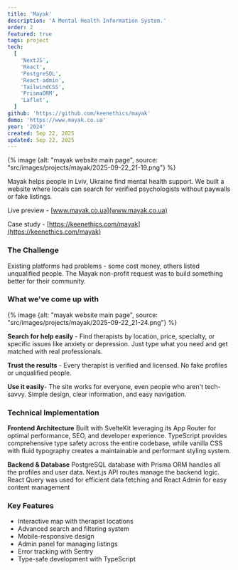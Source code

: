 ```yaml
---
title: 'Mayak'
description: 'A Mental Health Information System.'
order: 2
featured: true
tags: project
tech:
  [
    'NextJS',
    'React',
    'PostgreSQL',
    'React-admin',
    'TailwindCSS',
    'PrismaORM',
    'Laflet',
  ]
github: 'https://github.com/keenethics/mayak'
demo: 'https://www.mayak.co.ua'
year: '2024'
created: Sep 22, 2025
updated: Sep 22, 2025
---
```


{% image {alt: "mayak website main page", source: "src/images/projects/mayak/2025-09-22_21-19.png"} %}

Mayak helps people in Lviv, Ukraine find mental health support. We built a website where locals can search for verified psychologists without paywalls or fake listings.

Live preview - [www.mayak.co.ua](www.mayak.co.ua)

Case study - [https://keenethics.com/mayak](https://keenethics.com/mayak)

### The Challenge

Existing platforms had problems - some cost money, others listed unqualified people. The Mayak non-profit request was to build something better for their community.

### What we've come up with

{% image {alt: "mayak website main page", source: "src/images/projects/mayak/2025-09-22_21-24.png"} %}

**Search for help easily** - Find therapists by location, price, specialty, or specific issues like anxiety or depression. Just type what you need and get matched with real professionals.

**Trust the results** - Every therapist is verified and licensed. No fake profiles or unqualified people.

**Use it easily**- The site works for everyone, even people who aren't tech-savvy. Simple design, clear information, and easy navigation.

### Technical Implementation

**Frontend Architecture**
Built with SvelteKit leveraging its App Router for optimal performance, SEO, and developer experience. TypeScript provides comprehensive type safety across the entire codebase, while vanilla CSS with fluid typography creates a maintainable and performant styling system.

**Backend & Database**
PostgreSQL database with Prisma ORM handles all the profiles and user data. Next.js API routes manage the backend logic. React Query was used for efficient data fetching and React Admin for easy content management

### Key Features

- Interactive map with therapist locations
- Advanced search and filtering system
- Mobile-responsive design
- Admin panel for managing listings
- Error tracking with Sentry
- Type-safe development with TypeScript
